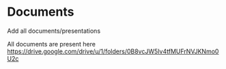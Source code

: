 # Documents
Add all documents/presentations

All documents are present here
https://drive.google.com/drive/u/1/folders/0B8vcJW5Iv4tfMUFrNVJKNmo0U2c
